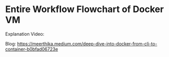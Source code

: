 # Entire Workflow Flowchart of Docker VM

Explanation Video:

Blog: https://meerthika.medium.com/deep-dive-into-docker-from-cli-to-container-b0bfad06723e
